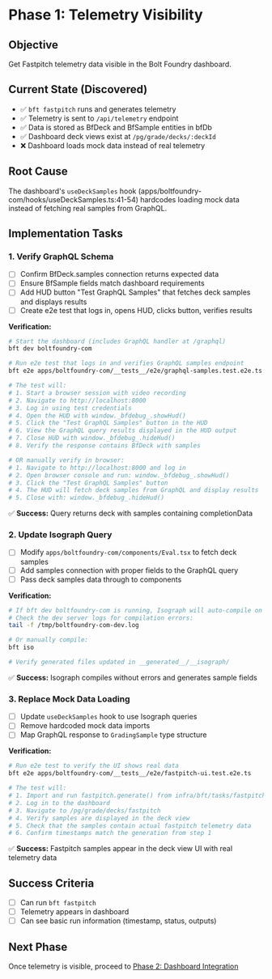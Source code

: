# Phase 1: Telemetry Visibility

## Objective

Get Fastpitch telemetry data visible in the Bolt Foundry dashboard.

## Current State (Discovered)

- ✅ `bft fastpitch` runs and generates telemetry
- ✅ Telemetry is sent to `/api/telemetry` endpoint
- ✅ Data is stored as BfDeck and BfSample entities in bfDb
- ✅ Dashboard deck views exist at `/pg/grade/decks/:deckId`
- ❌ Dashboard loads mock data instead of real telemetry

## Root Cause

The dashboard's `useDeckSamples` hook
(apps/boltfoundry-com/hooks/useDeckSamples.ts:41-54) hardcodes loading mock data
instead of fetching real samples from GraphQL.

## Implementation Tasks

### 1. Verify GraphQL Schema

- [ ] Confirm BfDeck.samples connection returns expected data
- [ ] Ensure BfSample fields match dashboard requirements
- [ ] Add HUD button "Test GraphQL Samples" that fetches deck samples and
      displays results
- [ ] Create e2e test that logs in, opens HUD, clicks button, verifies results

**Verification:**

```bash
# Start the dashboard (includes GraphQL handler at /graphql)
bft dev boltfoundry-com

# Run e2e test that logs in and verifies GraphQL samples endpoint
bft e2e apps/boltfoundry-com/__tests__/e2e/graphql-samples.test.e2e.ts

# The test will:
# 1. Start a browser session with video recording
# 2. Navigate to http://localhost:8000
# 3. Log in using test credentials
# 4. Open the HUD with window._bfdebug_.showHud()
# 5. Click the "Test GraphQL Samples" button in the HUD
# 6. View the GraphQL query results displayed in the HUD output
# 7. Close HUD with window._bfdebug_.hideHud()
# 8. Verify the response contains BfDeck with samples

# OR manually verify in browser:
# 1. Navigate to http://localhost:8000 and log in
# 2. Open browser console and run: window._bfdebug_.showHud()
# 3. Click the "Test GraphQL Samples" button
# 4. The HUD will fetch deck samples from GraphQL and display results
# 5. Close with: window._bfdebug_.hideHud()
```

✅ **Success:** Query returns deck with samples containing completionData

### 2. Update Isograph Query

- [ ] Modify `apps/boltfoundry-com/components/Eval.tsx` to fetch deck samples
- [ ] Add samples connection with proper fields to the GraphQL query
- [ ] Pass deck samples data through to components

**Verification:**

```bash
# If bft dev boltfoundry-com is running, Isograph will auto-compile on file changes
# Check the dev server logs for compilation errors:
tail -f /tmp/boltfoundry-com-dev.log

# Or manually compile:
bft iso

# Verify generated files updated in __generated__/__isograph/
```

✅ **Success:** Isograph compiles without errors and generates sample fields

### 3. Replace Mock Data Loading

- [ ] Update `useDeckSamples` hook to use Isograph queries
- [ ] Remove hardcoded mock data imports
- [ ] Map GraphQL response to `GradingSample` type structure

**Verification:**

```bash
# Run e2e test to verify the UI shows real data
bft e2e apps/boltfoundry-com/__tests__/e2e/fastpitch-ui.test.e2e.ts

# The test will:
# 1. Import and run fastpitch.generate() from infra/bft/tasks/fastpitch.bft.ts
# 2. Log in to the dashboard
# 3. Navigate to /pg/grade/decks/fastpitch
# 4. Verify samples are displayed in the deck view
# 5. Check that the samples contain actual fastpitch telemetry data
# 6. Confirm timestamps match the generation from step 1
```

✅ **Success:** Fastpitch samples appear in the deck view UI with real telemetry
data

## Success Criteria

- [ ] Can run `bft fastpitch`
- [ ] Telemetry appears in dashboard
- [ ] Can see basic run information (timestamp, status, outputs)

## Next Phase

Once telemetry is visible, proceed to
[Phase 2: Dashboard Integration](./phase-2-dashboard-integration.md)
